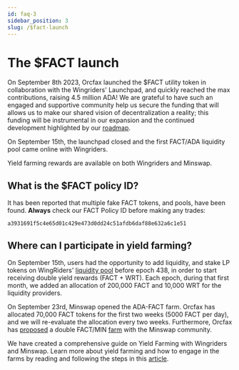 ```yaml
---
id: faq-3
sidebar_position: 3
slug: /$fact-launch
---
```


# The $FACT launch

On September 8th 2023, Orcfax launched the $FACT utility token in collaboration
with the Wingriders' Launchpad, and quickly reached the max contributions,
raising 4.5 million ADA! We are grateful to have such an engaged and supportive
community help us secure the funding that will allows us to make our shared
vision of decentralization a reality; this funding will be instrumental in our
expansion and the continued development highlighted by our [roadmap](roadmap).

On September 15th, the launchpad closed and the first FACT/ADA liquidity pool
came online with Wingriders.

<!-- Do we need to keep this kind of info? Just something we need to remember to
update -->

Yield farming rewards are available on both Wingriders and Minswap.

## What is the $FACT policy ID?

It has been reported that multiple fake FACT tokens, and pools, have been found.
**Always** check our FACT Policy ID before making any trades:

```text
a3931691f5c4e65d01c429e473d0dd24c51afdb6daf88e632a6c1e51
```

## Where can I participate in yield farming?

On September 15th, users had the opportunity to add liquidity, and stake LP
tokens on WingRiders' [liquidity pool][lq-1] before epoch 438, in order to start
receiving double yield rewards (FACT + WRT). Each epoch, during that first
month, we added an allocation of 200,000 FACT and 10,000 WRT for the liquidity
providers.

On September 23rd, Minswap opened the ADA-FACT farm. Orcfax has allocated 70,000
FACT tokens for the first two weeks (5000 FACT per day), and we will re-evaluate
the allocation every two weeks. Furthermore, Orcfax has [proposed][prop-1] a
double FACT/MIN [farm][lq-2] with the Minswap community.

We have created a comprehensive guide on Yield Farming with Wingriders and
Minswap. Learn more about yield farming and how to engage in the farms by
reading and following the steps in this [article][med-1].

[lq-1]:
    https://app.wingriders.com/pools/026a18d04a0c642759bb3d83b12e3344894e5c1c7b2aeb1a2113a5702b4e632bf755fe5e33309a47216aa396106641edd056423e2ef2a08ce30bb604
[prop-1]:
    https://forum.minswap.org/t/add-fact-min-yield-farming-to-the-ada-fact-pool/4364
[lq-2]: https://app.minswap.org/farm
[med-1]:
    https://medium.com/@orcfax/orcfax-yield-farming-101-a-starters-guide-c10c003de740
